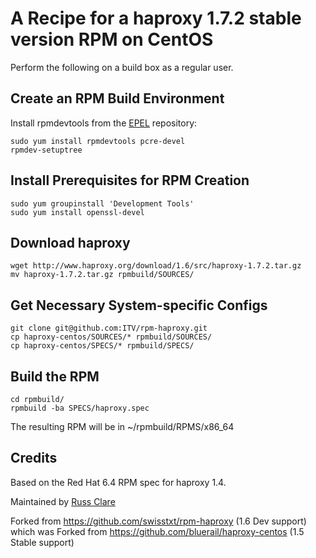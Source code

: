 # A Recipe for a haproxy 1.7.2 stable version RPM on CentOS

Perform the following on a build box as a regular user.

## Create an RPM Build Environment

Install rpmdevtools from the [EPEL][epel] repository:

    sudo yum install rpmdevtools pcre-devel
    rpmdev-setuptree

## Install Prerequisites for RPM Creation

    sudo yum groupinstall 'Development Tools'
    sudo yum install openssl-devel

## Download haproxy

    wget http://www.haproxy.org/download/1.6/src/haproxy-1.7.2.tar.gz
    mv haproxy-1.7.2.tar.gz rpmbuild/SOURCES/

## Get Necessary System-specific Configs

    git clone git@github.com:ITV/rpm-haproxy.git
    cp haproxy-centos/SOURCES/* rpmbuild/SOURCES/
    cp haproxy-centos/SPECS/* rpmbuild/SPECS/

## Build the RPM

    cd rpmbuild/
    rpmbuild -ba SPECS/haproxy.spec

The resulting RPM will be in ~/rpmbuild/RPMS/x86_64

## Credits

Based on the Red Hat 6.4 RPM spec for haproxy 1.4.

Maintained by [Russ Clare](russ.clare@itv.com)

[EPEL]: http://fedoraproject.org/wiki/EPEL#How_can_I_use_these_extra_packages.3F

Forked from https://github.com/swisstxt/rpm-haproxy (1.6 Dev support) which was Forked from https://github.com/bluerail/haproxy-centos (1.5 Stable support)

